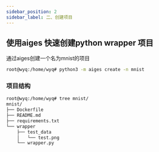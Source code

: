 ```yaml
---
sidebar_position: 2
sidebar_label: 二、创建项目
---
```

## 使用aiges 快速创建python wrapper 项目

通过aiges创建一个名为mnist的项目

```bash
root@wyq:/home/wyq# python3 -m aiges create -n mnist
```

### 项目结构

```bash
root@wyq:/home/wyq# tree mnist/
mnist/
├── Dockerfile
├── README.md
├── requirements.txt
└── wrapper
    ├── test_data
    │   └── test.png
    └── wrapper.py
```
